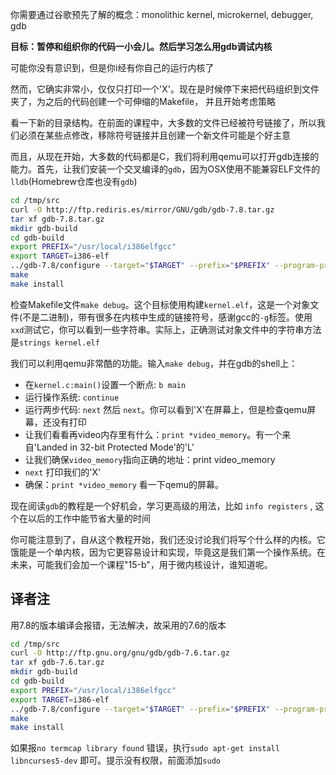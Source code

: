 你需要通过谷歌预先了解的概念：monolithic kernel, microkernel, debugger, gdb

**目标：暂停和组织你的代码一小会儿。然后学习怎么用gdb调试内核**

可能你没有意识到，但是你i经有你自己的运行内核了

然而，它确实非常小，仅仅只打印一个'X'。现在是时候停下来把代码组织到文件夹了，为之后的代码创建一个可伸缩的Makefile， 并且开始考虑策略

看一下新的目录结构。在前面的课程中，大多数的文件已经被符号链接了，所以我们必须在某些点修改，移除符号链接并且创建一个新文件可能是个好主意

而且，从现在开始，大多数的代码都是C，我们将利用qemu可以打开gdb连接的能力。首先，让我们安装一个交叉编译的`gdb`，因为OSX使用不能兼容ELF文件的`lldb`(Homebrew仓库也没有`gdb`)

```bash
cd /tmp/src
curl -O http://ftp.rediris.es/mirror/GNU/gdb/gdb-7.8.tar.gz
tar xf gdb-7.8.tar.gz
mkdir gdb-build
cd gdb-build
export PREFIX="/usr/local/i386elfgcc"
export TARGET=i386-elf
../gdb-7.8/configure --target="$TARGET" --prefix="$PREFIX" --program-prefix=i386-elf-
make
make install
```

检查Makefile文件`make debug`。这个目标使用构建`kernel.elf`，这是一个对象文件(不是二进制)，带有很多在内核中生成的链接符号，感谢gcc的`-g`标签。使用`xxd`测试它，你可以看到一些字符串。实际上，正确测试对象文件中的字符串方法是`strings kernel.elf`

我们可以利用qemu非常酷的功能。输入`make debug`，并在gdb的shell上：

- 在`kernel.c:main()`设置一个断点: `b main`
- 运行操作系统: `continue`
- 运行两步代码: `next` 然后 `next`。你可以看到'X'在屏幕上，但是检查qemu屏幕，还没有打印
- 让我们看看再video内存里有什么：`print *video_memory`。有一个来自'Landed in 32-bit Protected Mode'的'L'
- 让我们确保`video_memory`指向正确的地址：print video_memory
- `next` 打印我们的'X'
- 确保：`print *video_memory` 看一下qemu的屏幕。

现在阅读`gdb`的教程是一个好机会，学习更高级的用法，比如 `info registers` , 这个在以后的工作中能节省大量的时间

你可能注意到了，自从这个教程开始，我们还没讨论我们将写个什么样的内核。它饿能是一个单内核，因为它更容易设计和实现，毕竟这是我们第一个操作系统。在未来，可能我们会加一个课程"15-b"，用于微内核设计，谁知道呢。

## 译者注

用7.8的版本编译会报错，无法解决，故采用的7.6的版本

```bash
cd /tmp/src
curl -O http://ftp.gnu.org/gnu/gdb/gdb-7.6.tar.gz
tar xf gdb-7.6.tar.gz
mkdir gdb-build
cd gdb-build
export PREFIX="/usr/local/i386elfgcc"
export TARGET=i386-elf
../gdb-7.8/configure --target="$TARGET" --prefix="$PREFIX" --program-prefix=i386-elf- --disable-werror
make
make install
```

如果报`no termcap library found` 错误，执行`sudo apt-get install libncurses5-dev` 即可。提示没有权限，前面添加`sudo`